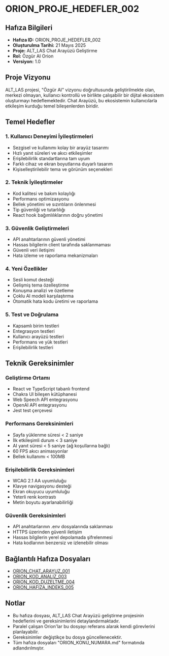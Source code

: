 # ORION_PROJE_HEDEFLER_002

## Hafıza Bilgileri
- **Hafıza ID:** ORION_PROJE_HEDEFLER_002
- **Oluşturulma Tarihi:** 21 Mayıs 2025
- **Proje:** ALT_LAS Chat Arayüzü Geliştirme
- **Rol:** Özgür AI Orion
- **Versiyon:** 1.0

## Proje Vizyonu
ALT_LAS projesi, "Özgür AI" vizyonu doğrultusunda geliştirilmekte olan, merkezi olmayan, kullanıcı kontrollü ve birlikte çalışabilir bir dijital ekosistem oluşturmayı hedeflemektedir. Chat Arayüzü, bu ekosistemin kullanıcılarla etkileşim kurduğu temel bileşenlerden biridir.

## Temel Hedefler

### 1. Kullanıcı Deneyimi İyileştirmeleri
- Sezgisel ve kullanımı kolay bir arayüz tasarımı
- Hızlı yanıt süreleri ve akıcı etkileşimler
- Erişilebilirlik standartlarına tam uyum
- Farklı cihaz ve ekran boyutlarına duyarlı tasarım
- Kişiselleştirilebilir tema ve görünüm seçenekleri

### 2. Teknik İyileştirmeler
- Kod kalitesi ve bakım kolaylığı
- Performans optimizasyonu
- Bellek yönetimi ve sızıntıların önlenmesi
- Tip güvenliği ve tutarlılığı
- React hook bağımlılıklarının doğru yönetimi

### 3. Güvenlik Geliştirmeleri
- API anahtarlarının güvenli yönetimi
- Hassas bilgilerin client tarafında saklanmaması
- Güvenli veri iletişimi
- Hata izleme ve raporlama mekanizmaları

### 4. Yeni Özellikler
- Sesli komut desteği
- Gelişmiş tema özelleştirme
- Konuşma analizi ve özetleme
- Çoklu AI modeli karşılaştırma
- Otomatik hata kodu üretimi ve raporlama

### 5. Test ve Doğrulama
- Kapsamlı birim testleri
- Entegrasyon testleri
- Kullanıcı arayüzü testleri
- Performans ve yük testleri
- Erişilebilirlik testleri

## Teknik Gereksinimler

### Geliştirme Ortamı
- React ve TypeScript tabanlı frontend
- Chakra UI bileşen kütüphanesi
- Web Speech API entegrasyonu
- OpenAI API entegrasyonu
- Jest test çerçevesi

### Performans Gereksinimleri
- Sayfa yüklenme süresi < 2 saniye
- İlk etkileşimli durum < 3 saniye
- AI yanıt süresi < 5 saniye (ağ koşullarına bağlı)
- 60 FPS akıcı animasyonlar
- Bellek kullanımı < 100MB

### Erişilebilirlik Gereksinimleri
- WCAG 2.1 AA uyumluluğu
- Klavye navigasyonu desteği
- Ekran okuyucu uyumluluğu
- Yeterli renk kontrastı
- Metin boyutu ayarlanabilirliği

### Güvenlik Gereksinimleri
- API anahtarlarının .env dosyalarında saklanması
- HTTPS üzerinden güvenli iletişim
- Hassas bilgilerin yerel depolamada şifrelenmesi
- Hata kodlarının benzersiz ve izlenebilir olması

## Bağlantılı Hafıza Dosyaları
- [ORION_CHAT_ARAYUZ_001](/home/ubuntu/orion_manus/hafiza/ORION_CHAT_ARAYUZ_001.md)
- [ORION_KOD_ANALIZ_003](/home/ubuntu/orion_manus/hafiza/ORION_KOD_ANALIZ_003.md)
- [ORION_KOD_DUZELTME_004](/home/ubuntu/orion_manus/hafiza/ORION_KOD_DUZELTME_004.md)
- [ORION_HAFIZA_INDEKS_005](/home/ubuntu/orion_manus/hafiza/ORION_HAFIZA_INDEKS_005.md)

## Notlar
- Bu hafıza dosyası, ALT_LAS Chat Arayüzü geliştirme projesinin hedeflerini ve gereksinimlerini detaylandırmaktadır.
- Paralel çalışan Orion'lar bu dosyayı referans alarak kendi görevlerini planlayabilir.
- Gereksinimler değiştikçe bu dosya güncellenecektir.
- Tüm hafıza dosyaları "ORION_KONU_NUMARA.md" formatında adlandırılmıştır.
